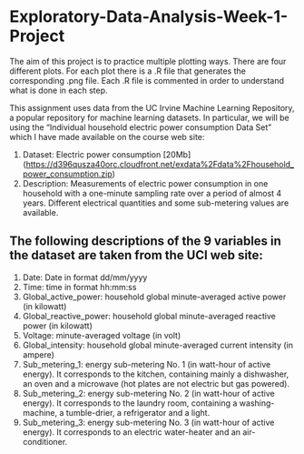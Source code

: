 # Exploratory-Data-Analysis-Week-1-Project

The aim of this project is to practice multiple plotting ways. There are four different plots. For each plot there is a .R file that generates the corresponding .png file. Each .R file is commented in order to understand what is done in each step.

This assignment uses data from the UC Irvine Machine Learning Repository, a popular repository for machine learning datasets. In particular, we will be using the “Individual household electric power consumption Data Set” which I have made available on the course web site:

1. Dataset: Electric power consumption [20Mb] (https://d396qusza40orc.cloudfront.net/exdata%2Fdata%2Fhousehold_power_consumption.zip)
2. Description: Measurements of electric power consumption in one household with a one-minute sampling rate over a period of almost 4 years. Different electrical quantities and some sub-metering values are available.


## The following descriptions of the 9 variables in the dataset are taken from the UCI web site:
1. Date: Date in format dd/mm/yyyy
2. Time: time in format hh:mm:ss
3. Global_active_power: household global minute-averaged active power (in kilowatt)
4. Global_reactive_power: household global minute-averaged reactive power (in kilowatt)
5. Voltage: minute-averaged voltage (in volt)
6. Global_intensity: household global minute-averaged current intensity (in ampere)
7. Sub_metering_1: energy sub-metering No. 1 (in watt-hour of active energy). It corresponds to the kitchen, containing mainly a dishwasher, an oven and a microwave (hot plates are not electric but gas powered).
8. Sub_metering_2: energy sub-metering No. 2 (in watt-hour of active energy). It corresponds to the laundry room, containing a washing-machine, a tumble-drier, a refrigerator and a light.
9. Sub_metering_3: energy sub-metering No. 3 (in watt-hour of active energy). It corresponds to an electric water-heater and an air-conditioner.
